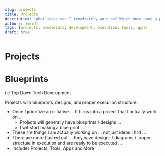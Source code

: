 ```yaml
---
slug: projects
title: Projects
description: 'What ideas can I immediately work on? Which ones have a proper plan in place?'
authors: [oeid]
tags: [projects, blueprints, development, execution, tools, apps]
draft: true
---
```


# Projects
# Blueprints
i.e Top Down Tech Development

Projects with blueprints, designs, and proper execution structure.

* Once I prioritize an initiative ... It turns into a project that I actually work on ...
    * Projects will generally have blueprints / designs ...
    * I will start making a blue print ...
* These are things I am actually working on ... not just ideas I had ...
* There are more flushed out ... they have designs / diagrams / proper structure in execution and are ready to be executed ...
* Includes Projects, Tools, Apps and More